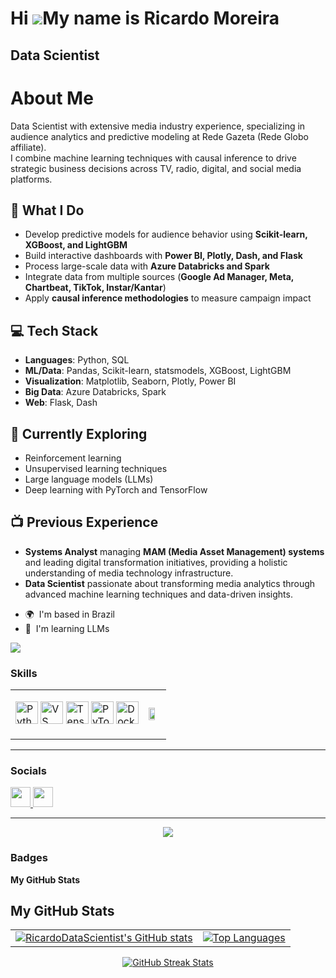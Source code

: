 Hi ![](https://user-images.githubusercontent.com/18350557/176309783-0785949b-9127-417c-8b55-ab5a4333674e.gif)My name is Ricardo Moreira
=======================================================================================================================================

Data Scientist
--------------

# About Me  
Data Scientist with extensive media industry experience, specializing in audience analytics and predictive modeling at Rede Gazeta (Rede Globo affiliate).  
I combine machine learning techniques with causal inference to drive strategic business decisions across TV, radio, digital, and social media platforms.  

## 🔭 What I Do  
- Develop predictive models for audience behavior using **Scikit-learn, XGBoost, and LightGBM**  
- Build interactive dashboards with **Power BI, Plotly, Dash, and Flask**  
- Process large-scale data with **Azure Databricks and Spark**  
- Integrate data from multiple sources (**Google Ad Manager, Meta, Chartbeat, TikTok, Instar/Kantar**)  
- Apply **causal inference methodologies** to measure campaign impact  

## 💻 Tech Stack  
- **Languages**: Python, SQL  
- **ML/Data**: Pandas, Scikit-learn, statsmodels, XGBoost, LightGBM  
- **Visualization**: Matplotlib, Seaborn, Plotly, Power BI  
- **Big Data**: Azure Databricks, Spark  
- **Web**: Flask, Dash  

## 🌱 Currently Exploring  
- Reinforcement learning  
- Unsupervised learning techniques  
- Large language models (LLMs)  
- Deep learning with PyTorch and TensorFlow  

## 📺 Previous Experience  
- **Systems Analyst** managing **MAM (Media Asset Management) systems** and leading digital transformation initiatives, providing a holistic understanding of media technology infrastructure.  
- **Data Scientist** passionate about transforming media analytics through advanced machine learning techniques and data-driven insights.  


* 🌍  I'm based in Brazil
* 🧠  I'm learning LLMs

<a href="https://www.github.com/RicardoDataScientist" target="_blank" rel="noreferrer"><img
src="https://img.shields.io/github/followers/RicardoDataScientist?logo=github&style=for-the-badge&color=0891b2&labelColor=1c1917" /></a>

### Skills  

<table>
  <tr>
    <td>
      <p align="left">
        <a href="https://www.python.org/" target="_blank" rel="noreferrer"><img src="https://raw.githubusercontent.com/danielcranney/readme-generator/main/public/icons/skills/python-colored.svg" width="36" height="36" alt="Python" /></a>
        <a href="https://code.visualstudio.com/" target="_blank" rel="noreferrer"><img src="https://raw.githubusercontent.com/danielcranney/readme-generator/main/public/icons/skills/visualstudiocode.svg" width="36" height="36" alt="VS Code" /></a>
        <a href="https://www.tensorflow.org/" target="_blank" rel="noreferrer"><img src="https://raw.githubusercontent.com/danielcranney/readme-generator/main/public/icons/skills/tensorflow-colored.svg" width="36" height="36" alt="TensorFlow" /></a>
        <a href="https://pytorch.org/" target="_blank" rel="noreferrer"><img src="https://raw.githubusercontent.com/danielcranney/readme-generator/main/public/icons/skills/pytorch-colored.svg" width="36" height="36" alt="PyTorch" /></a>
        <a href="https://www.docker.com/" target="_blank" rel="noreferrer"><img src="https://raw.githubusercontent.com/danielcranney/readme-generator/main/public/icons/skills/docker-colored.svg" width="36" height="36" alt="Docker" /></a>
      </p>
    </td>
    <td>
      <img src="https://miro.medium.com/v2/resize:fit:4800/format:webp/0*v7N23-36YiNV6dNG.gif" width="70%" />
    </td>
  </tr>
</table>

---

### Socials  

<p align="left"> 
  <a href="https://www.github.com/RicardoDataScientist" target="_blank" rel="noreferrer"> 
    <picture> 
      <source media="(prefers-color-scheme: dark)" srcset="https://raw.githubusercontent.com/danielcranney/readme-generator/main/public/icons/socials/github-dark.svg" /> 
      <source media="(prefers-color-scheme: light)" srcset="https://raw.githubusercontent.com/danielcranney/readme-generator/main/public/icons/socials/github.svg" /> 
      <img src="https://raw.githubusercontent.com/danielcranney/readme-generator/main/public/icons/socials/github.svg" width="32" height="32" /> 
    </picture> 
  </a> 
  <a href="https://www.linkedin.com/in/ricardo-moreira-86039276" target="_blank" rel="noreferrer"> 
    <picture> 
      <source media="(prefers-color-scheme: dark)" srcset="https://raw.githubusercontent.com/danielcranney/readme-generator/main/public/icons/socials/linkedin-dark.svg" /> 
      <source media="(prefers-color-scheme: light)" srcset="https://raw.githubusercontent.com/danielcranney/readme-generator/main/public/icons/socials/linkedin.svg" /> 
      <img src="https://raw.githubusercontent.com/danielcranney/readme-generator/main/public/icons/socials/linkedin.svg" width="32" height="32" /> 
    </picture> 
  </a>
</p>

---

<p align="center">
  <a href="http://www.github.com/RicardoDataScientist">
    <img src="https://github-readme-streak-stats.herokuapp.com/?user=RicardoDataScientist&stroke=ffffff&background=1c1917&ring=0891b2&fire=0891b2&currStreakNum=ffffff&currStreakLabel=0891b2&sideNums=ffffff&sideLabels=ffffff&dates=ffffff&hide_border=true" />
  </a>
</p>



### Badges

<b>My GitHub Stats</b>

## My GitHub Stats  

<table>
  <tr>
    <td>
      <a href="http://www.github.com/RicardoDataScientist">
        <img src="https://github-readme-stats.vercel.app/api?username=RicardoDataScientist&show_icons=true&count_private=true&title_color=0891b2&text_color=ffffff&icon_color=0891b2&bg_color=1c1917&hide_border=true" alt="RicardoDataScientist's GitHub stats" />
      </a>
    </td>
    <td>
      <a href="https://github.com/RicardoDataScientist">
        <img src="https://github-readme-stats.vercel.app/api/top-langs/?username=RicardoDataScientist&langs_count=10&title_color=0891b2&text_color=ffffff&icon_color=0891b2&bg_color=1c1917&hide_border=true&locale=en&custom_title=Top%20Languages" alt="Top Languages" />
      </a>
    </td>
  </tr>
</table>

<p align="center">
  <a href="http://www.github.com/RicardoDataScientist">
    <img src="https://github-readme-streak-stats.herokuapp.com/?user=RicardoDataScientist&stroke=ffffff&background=1c1917&ring=0891b2&fire=0891b2&currStreakNum=ffffff&currStreakLabel=0891b2&sideNums=ffffff&sideLabels=ffffff&dates=ffffff&hide_border=true" alt="GitHub Streak Stats" />
  </a>
</p>



